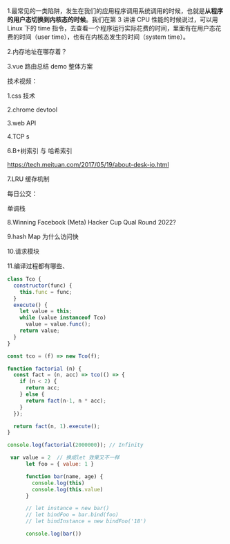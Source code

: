 1.最常见的一类陷阱，发生在我们的应用程序调用系统调用的时候，也就是**从程序的用户态切换到内核态的时候**。我们在第 3 讲讲 CPU 性能的时候说过，可以用 Linux 下的 time 指令，去查看一个程序运行实际花费的时间，里面有在用户态花费的时间（user time），也有在内核态发生的时间（system time）。

2.内存地址在哪存着？

3.vue 路由总结 demo 整体方案



技术视频： 

1.css 技术

2.chrome devtool

3.web API

4.TCP s

6.B+树索引 与 哈希索引

https://tech.meituan.com/2017/05/19/about-desk-io.html

7.LRU 缓存机制

每日公交：

单调栈

8.Winning Facebook (Meta) Hacker Cup Qual Round 2022?

9.hash Map 为什么访问快

10.请求模块

11.编译过程都有哪些、



```javascript
class Tco {
  constructor(func) {
    this.func = func;
  }
  execute() {
    let value = this;
    while (value instanceof Tco)
      value = value.func();
    return value;
  }
}

const tco = (f) => new Tco(f);
```

```javascript
function factorial (n) {
  const fact = (n, acc) => tco(() => {
    if (n < 2) {
      return acc;
    } else {
      return fact(n-1, n * acc);
    }
  });

  return fact(n, 1).execute();
}

console.log(factorial(2000000)); // Infinity
```



```javascript
 var value = 2  // 换成let 效果又不一样
      let foo = { value: 1 }

      function bar(name, age) {
        console.log(this)
        console.log(this.value)
      }

      // let instance = new bar()
      // let bindFoo = bar.bind(foo)
      // let bindInstance = new bindFoo('18')

      console.log(bar())
```















